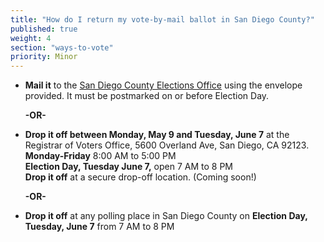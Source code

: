 ```yaml
---
title: "How do I return my vote-by-mail ballot in San Diego County?"
published: true
weight: 4
section: "ways-to-vote"
priority: Minor
---
```


- **Mail it** to the [San Diego County Elections Office](#section-election-office-contact) using the envelope provided. It must be postmarked on or before Election Day.  

  **-OR-**  
  
- **Drop it off between Monday, May 9 and Tuesday, June 7** at the Registrar of Voters Office, 5600 Overland Ave, San Diego, CA 92123.  
  **Monday-Friday** 8:00 AM to 5:00 PM  
	**Election Day, Tuesday June 7,** open 7 AM to 8 PM  
	**Drop it off** at a secure drop-off location. (Coming soon!)  
	
	**-OR-**  
	
- **Drop it off** at any polling place in San Diego County on **Election Day, Tuesday, June 7** from 7 AM to 8 PM
